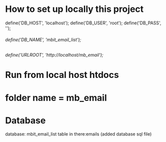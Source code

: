 # How to set up locally this project
define('DB_HOST', 'localhost');
define('DB_USER', 'root');
define('DB_PASS', ''); 
###### define('DB_NAME', 'mbit_email_list'); 



###### define('URLROOT', 'http://localhost/mb_email');



# Run from local host htdocs 
# folder name =  mb_email

# Database
database: mbit_email_list
table in there:emails
(added database sql file)



